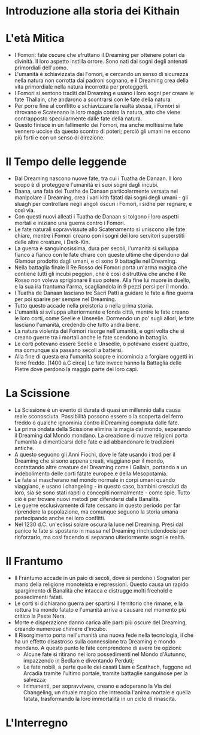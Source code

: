 # Introduzione alla storia dei Kithain

# L'età Mitica

- I Fomori: fate oscure che sfruttano il Dreaming per ottenere poteri da divinità. Il loro aspetto instilla orrore. Sono nati dai sogni degli antenati primordiali dell'uomo. 
- L'umanità è schiavizzata dai Fomori, e cercando un senso di sicurezza nella natura non corrotta dai padroni sognano, e il Dreaming crea della vita primordiale nella natura incorrotta per proteggerli.
- I Fomori si sentono traditi dal Dreaming e usano i loro sogni per creare le fate Thallain, che andarono a scontrarsi con le fate della natura.
- Per porre fine al conflitto e schiavizzare la realtà stessa, i Fomori si ritrovano e Scatenano la loro magia contro la natura, atto che viene contrapposto specularmente dalle fate della natura.
- Questo finisce in un fallimento dei Fomori, ma anche moltissime fate vennero uccise da questo scontro di poteri; perciò gli umani ne escono più forti e con un senso di direzione.

# Il Tempo delle leggende

- Dal Dreaming nascono nuove fate, tra cui i Tuatha de Danaan. Il loro scopo è di proteggere l'umanità e i suoi sogni dagli incubi.
- Daana, una fata dei Tuatha de Danaan particolarmente versata nel manipolare il Dreaming, crea i vari kith fatati dai sogni degli umani - gli sluagh per controllare negli angoli oscuri i Fomori, i sidhe per regnare, e così via. 
- Con questi nuovi alleati i Tuatha de Danaan si tolgono i loro aspetti mortali e iniziano una guerra contro i Fomori.
- Le fate naturali sopravvissute allo Scatenamento si uniscono alle fate chiare, mentre i Fomori creano con i sogni dei loro servitori superstiti delle altre creature, i Dark-Kin.
- La guerra è sanguinosissima, dura per secoli, l'umanità si sviluppa fianco a fianco con le fate chiare con queste ultime che dipendono dal Glamour prodotto dagli umani, e ci sono 9 battaglie nel Dreaming.
- Nella battaglia finale il Re Rosso dei Fomori porta un'arma magica che contiene tutti gli incubi peggiori, che è così distruttiva che anche il Re Rosso non voleva sprigionare il suo potere. Alla fine lui muore in duello, e la sua ira frantuma l'arma, scagliandola in 9 pezzi persi per il mondo.
- I Tuatha de Danaan lasciano tre Sacri Patti a guidare le fate a fine guerra per poi sparire per sempre nel Dreaming.
- Tutto questo accade nella preistoria o nella prima storia.
- L'umanità si sviluppa ulteriormente e fonda città, mentre le fate creano le loro corti, come Seelie e Unseelie. Dormendo un po' sugli allori, le fate lasciano l'umanità, credendo che tutto andrà bene.
- La natura violenta dei Fomori risorge nell'umanità, e ogni volta che si creano guerre tra i mortali anche le fate scendono in battaglia.
- Le corti potevano essere Seelie e Unseelie, o potevano essere quattro, ma comunque sia passano secoli a battersi.  
- Alla fine di questa era l'umanità scopre e incomincia a forgiare oggetti in ferro freddo. [1400 a.C circa] Le fate invece hanno la Battaglia delle Pietre dove perdono la maggio parte dei loro capi.

# La Scissione

- La Scissione è un evento di durata di quasi un millennio dalla causa reale sconosciuta. Possibilità possono essere o la scoperta del ferro freddo o qualche ignominia contro il Dreaming compiuta dalle fate.
- La prima ondata della Scissione elimina la magia dal mondo, separando il Dreaming dal Mondo mondano. La creazione di nuove religioni porta l'umanità a dimenticarsi delle fate e ad abbandonare le tradizioni antiche.
- A questo seguono gli Anni Fiochi, dove le fate usando i trod per il Dreaming che si sono appena creati, viaggiano per il mondo, contattando altre creature del Dreaming come i Gallain, portando a un indebolimento delle corti fatate europee e della Mesopotamia.
- Le fate si mascherano nel mondo normale in corpi umani quando viaggiano, e usano i changeling - in questo caso, bambini cresciuti da loro, sia se sono stati rapiti o concepiti normalmente - come spie. Tutto ciò è per trovare nuovi metodi per difendersi dalla Banalità.
- Le guerre esclusivamente di fate cessano in questo periodo per far riprendere la popolazione, ma comunque seguono la storia umana partecipando anche nei loro conflitti.
- Nel 1230 d.C. un'eclissi solare oscura la luce nel Dreaming. Presi dal panico le fate si spostano in massa nel Dreaming rinchiudendocisi per rinforzarlo, ma così facendo si separano ulteriormente sogni e realtà.

# Il Frantumo

- Il Frantumo accade in un paio di secoli, dove si perdono i Sognatori per mano della religione monoteista e repressioni. Questo causa un rapido spargimento di Banalità che intacca e distrugge molti freehold e possedimenti fatati.
- Le corti si dichiarano guerra per spartirsi il territorio che rimane, e la rottura tra mondo fatato e l'umanità arriva a causare nel momento più critico la Peste Nera.
- Morte e disperazione danno carica alle parti più oscure del Dreaming, creando numerose chimere d'incubo.
- Il Risorgimento porta nell'umanità una nuova fede nella tecnologia, il che ha un effetto disastroso sulla connessione tra Dreaming e mondo mondano. A questo punto le fate comprendono di avere tre opzioni:
    + Alcune fate si ritirano nei loro possedimenti nel Mondo d'Autunno, impazzendo in Bedlam e diventando Perduti;
    + Le fate nobili, a parte quelle dei casati Liam e Scathach, fuggono ad Arcadia tramite l'ultimo portale, tramite battaglie sanguinose per la salvezza;
    + I rimanenti, per sopravvivere, creano e adoperano la Via dei Changeling, un rituale magico che intreccia l'anima mortale e quella fatata, trasformando la loro immortalità in un ciclo di rinascita.

# L'Interregno

